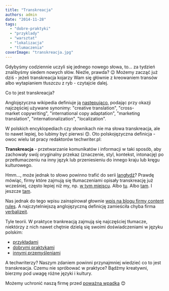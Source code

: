 ```yaml
---
title: "Transkreacja"
authors: admin
date: "2014-11-28"
tags:
  - "dobre-praktyki"
  - "przyklady"
  - "warsztat"
  - "lokalizacja"
  - "tlumaczenia"
coverImage: "transkreacja.jpg"
---
```


Gdybyśmy codziennie uczyli się jednego nowego słowa, to... za tydzień znalibyśmy
siedem nowych słów. Nieźle, prawda? 😉 Możemy zacząć już dziś - jeżeli
transkreacja kojarzy Wam się głównie z kreowaniem transów albo wytapianiem
tłuszczu z ryb - czytajcie dalej.

<!--truncate-->

Co to jest transkreacja?

Anglojęzyczna wikipedia definiuje ją
[następująco](http://en.wikipedia.org/wiki/Transcreation), podając przy okazji
najczęściej używane synonimy: "creative translation",
"cross-market copywriting", "international copy adaptation", "marketing
translation", "internationalization", "localization".

W polskich encyklopediach czy słownikach nie ma słowa transkreacja, ale to nawet
lepiej, bo lubimy być pierwsi 😊. Oto polskojęzyczna definicja - owoc wielu lat
pracy redaktorów techwriter.pl:

**Transkreacja** - przetwarzanie komunikatów i informacji w taki sposób, aby
zachowały swój oryginalny przekaz (znaczenie, styl, kontekst, intonację) po
przetłumaczeniu na inny język lub przeniesieniu do innego kraju lub kręgu
kulturowego.

Hmm..., może jednak to słowo powinno trafić do serii
[langłydż](http://techwriter.pl/category/langlydz/)? Prawdę mówiąc, firmy które
zajmują się tłumaczeniami opisały transkreację już wcześniej, często lepiej niż
my, np. [w tym miejscu](http://www.kontekst.pl/pl/oferta/transkreacja). Albo
[tu](http://pl-pl.lionbridge.com/solutions/transcreation/). Albo
[tam](http://mlingua.pl/pol/uslugi/globalizacja/transkreacja.html). I jeszcze
[tam](http://hello-blackbird.com/tlumaczenia/teksty-kreatywne/).

Nas jednak do tego wpisu zainspirował głownie
[wpis na blogu firmy content rules](http://www.contentrules.com/blog/transcrreation-the-reason-to-transcreate-content/).
A najczytelniejszą anglojęzyczną definicję zamieściła chyba firma
[verbalizeit](http://www.verbalizeit.com/what-is-transcreation-a-definition-and-explanation/).

Tyle teorii. W praktyce trankreacją zajmują się najczęściej tłumacze, niektórzy
z nich nawet chętnie dzielą się swoimi doświadczeniami w języku polskim:

- [przykładami](http://wantwords.co.uk/tlumacz/wp-content/uploads/2014/03/Portfolio-WW_T%C5%82umaczenie-kreatywne.pdf)
- [dobrymi praktykami](http://cave.com.pl/wymyslone-w-tlumaczeniu-czyli-transkreacja-w-praktyce/)
- [innymi przemyśleniami](https://firmowetlumaczenia.wordpress.com/2014/02/01/transkreacje-a-co-to-wlasciwie-jest-transkreacja/)

A techwriterzy? Naszym zdaniem powinni przynajmniej wiedzieć co to jest
transkreacja. Czemu nie spróbować w praktyce? Bądźmy kreatywni, bierzmy pod
uwagę różne języki i kultury.

Możemy uchronić naszą firmę przed
[poważną wpadką](http://www.oddee.com/item_93544.aspx) 😊
